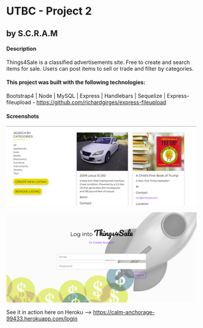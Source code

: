 # UTBC - Project 2
## by S.C.R.A.M

#### Description
Things4Sale is a classified advertisements site. Free to create and search items for sale. Users can post items to sell or trade and filter by categories.

#### This project was built with the following technologies: 
Bootstrap4 | Node | MySQL | Express | Handlebars | Sequelize | Express-fileupload - https://github.com/richardgirges/express-fileupload

#### Screenshots
![](./public/img/screenshot1.png)

![](./public/img/screenshot2.png)

See it in action here on Heroku --> https://calm-anchorage-99433.herokuapp.com/login
